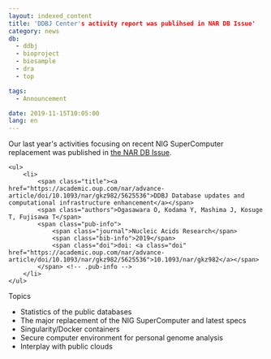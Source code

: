 ```yaml
---
layout: indexed_content
title: 'DDBJ Center's activity report was publihsed in NAR DB Issue'
category: news
db:
  - ddbj
  - bioproject
  - biosample
  - dra
  - top

tags:
  - Announcement

date: 2019-11-15T10:05:00
lang: en
---
```


<p>Our last year's activities focusing on recent NIG SuperComputer replacement was published in <a href="https://academic.oup.com/nar/advance-article/doi/10.1093/nar/gkz982/5625536">the NAR DB Issue</a>.</p>

<div id="pub-list">

    <ul>
        <li>
            <span class="title"><a href="https://academic.oup.com/nar/advance-article/doi/10.1093/nar/gkz982/5625536">DDBJ Database updates and computational infrastructure enhancement</a></span>
            <span class="authors">Ogasawara O, Kodama Y, Mashima J, Kosuge T, Fujisawa T</span>
            <span class="pub-info">
                <span class="journal">Nucleic Acids Research</span>
                <span class="bib-info">2019</span>
                <span class="doi">doi: <a class="doi" href="https://academic.oup.com/nar/advance-article/doi/10.1093/nar/gkz982/5625536">10.1093/nar/gkz982</a></span>
            </span> <!-- .pub-info -->
        </li>
    </ul>
</div>

<p>Topics</p>

<ul>
    <li>Statistics of the public databases</li>
    <li>The major replacement of the NIG SuperComputer and latest specs</li>
    <li>Singularity/Docker containers</li>
    <li>Secure computer environment for personal genome analysis</li>
    <li>Interplay with public clouds</li>
</ul>
